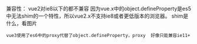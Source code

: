 兼容性：
    vue2对ie8以下的都不兼容
    因为vue.x中的object.defineProperty是es5中无法shim的一个特性，所以vue2.x不支持ie8或者更低版本的浏览器。
    shim是什么，看图片 

    vue3使用了es6中的proxy代替了object.defineProperty，proxy  好像只能兼容ie11+